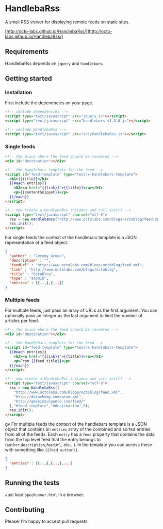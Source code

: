 # HandlebaRss

A small RSS viewer for displaying remote feeds on static sites.

[http://octo-labs.github.io/HandlebaRss/](http://octo-labs.github.io/HandlebaRss/)

## Requirements

HandlebaRss depends on `jquery` and `handlebars`.

## Getting started

### Installation

First include the dependncies on your page.

~~~html
<!-- include dependencies -->
<script type="text/javascript" src="jquery.js"></script>
<script type="text/javascript" src="handlebars-v1.3.0.js"></script>

<!-- include HandlebaRss -->
<script type="text/javascript" src="src/HandlebaRss.js"></script>
~~~

### Single feeds

~~~html
<!-- the place where the feed should be rendered -->
<div id="destination"></div>

<!-- the handlebars template for the feed -->
<script id="feed-template" type="text/x-handlebars-template">
  <h1>{{title}}</h1>
  {{#each entries}}
    <h2><a href="{{link}}">{{title}}</a></h2>
    <p>{{contentSnippet}}</p>
  {{/each}}
</script>

<!-- now create a HandlebaRss instance and call init() -->
<script type="text/javascript" charset="utf-8">
  rss = new HandlebaRss("http://www.octolabs.com/blogs/octoblog/feed.xml","#feed-template","#destination");
  rss.init();
</script>
~~~

For single feeds the context of the handlebars template is a JSON
representation of a feed object.

~~~json
{
  "author" : "Jeremy Green",
  "description" : "",
  "feedUrl" : "http://www.octolabs.com/blogs/octoblog/feed.xml",
  "link" : "http://www.octolabs.com/blogs/octoblog",
  "title" : "OctoBlog",
  "type" : "atom10",
  "entries" : [{...},{...}]
}
~~~

### Multiple feeds

For multiple feeds, just pass an array of URLs as the first argument.
You can optionally pass an integer as the last argument to limit the
number of articles per feed.

~~~html
<!-- the place where the feed should be rendered -->
<div id="destination"></div>

<!-- the handlebars template for the feed -->
<script id="feed-template" type="text/x-handlebars-template">
  {{#each entries}}
    <h2><a href="{{link}}">{{title}}</a></h2>
    <p>From {{feed.title}}</p>
  {{/each}}
</script>

<!-- now create a HandlebaRss instance and call init() -->
<script type="text/javascript" charset="utf-8">
  rss = new HandlebaRss([
    "http://www.octolabs.com/blogs/octoblog/feed.xml",
    "http://datachomp.com/atom.xml",
    "http://geekindulgence.com/feed/"
  ],"#feed-template","#destination",5);
  rss.init();
</script>
~~~
gv
For multiple feeds the context of the handlebars template is a JSON
object that contains an `entries` array of the combined and sorted
entries from all of the feeds. Each `entry` has a `feed` property that
contains the data from the top level feed that the entry belongs to
(`author`,`description`,`feedUrl`, etc...).  In the template you can
access these with something like `{{feed.author}}`.

~~~json
{
  "entries" : [{...},{...},...]
}
~~~


## Running the tests

Just load `SpecRunner.html` in a browser.

## Contributing

Please!  I'm happy to accept pull requests.


